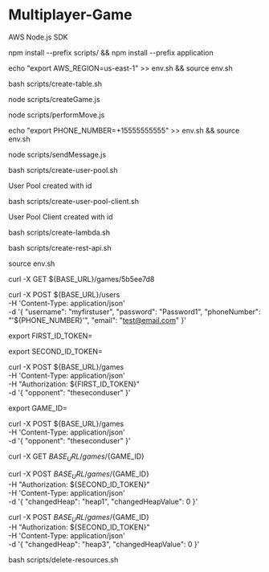 # Multiplayer-Game
AWS Node.js SDK


npm install --prefix scripts/ && npm install --prefix application

echo "export AWS_REGION=us-east-1" >> env.sh && source env.sh

bash scripts/create-table.sh

node scripts/createGame.js

node scripts/performMove.js

echo "export PHONE_NUMBER=+15555555555" >> env.sh && source env.sh

node scripts/sendMessage.js

bash scripts/create-user-pool.sh

User Pool created with id <user-pool-id>

bash scripts/create-user-pool-client.sh

User Pool Client created with id <client-id>

bash scripts/create-lambda.sh

bash scripts/create-rest-api.sh

source env.sh

curl -X GET ${BASE_URL}/games/5b5ee7d8

curl -X POST ${BASE_URL}/users \
  -H 'Content-Type: application/json' \
  -d '{
	"username": "myfirstuser",
	"password": "Password1",
	"phoneNumber": "'${PHONE_NUMBER}'",
	"email": "test@email.com"
}'

export FIRST_ID_TOKEN=<idToken>

export SECOND_ID_TOKEN=<idToken>

curl -X POST ${BASE_URL}/games \
 -H 'Content-Type: application/json' \
  -H "Authorization: ${FIRST_ID_TOKEN}" \
  -d '{
	"opponent": "theseconduser"
}'

export GAME_ID=<yourGameId>

curl -X POST ${BASE_URL}/games \
 -H 'Content-Type: application/json' \
  -d '{
	"opponent": "theseconduser"
}'

curl -X GET ${BASE_URL}/games/${GAME_ID}

curl -X POST ${BASE_URL}/games/${GAME_ID} \
  -H "Authorization: ${SECOND_ID_TOKEN}" \
  -H 'Content-Type: application/json' \
  -d '{
	"changedHeap": "heap1",
	"changedHeapValue": 0
}'

curl -X POST ${BASE_URL}/games/${GAME_ID} \
  -H "Authorization: ${SECOND_ID_TOKEN}" \
  -H 'Content-Type: application/json' \
  -d '{
	"changedHeap": "heap3",
	"changedHeapValue": 0
}'


bash scripts/delete-resources.sh